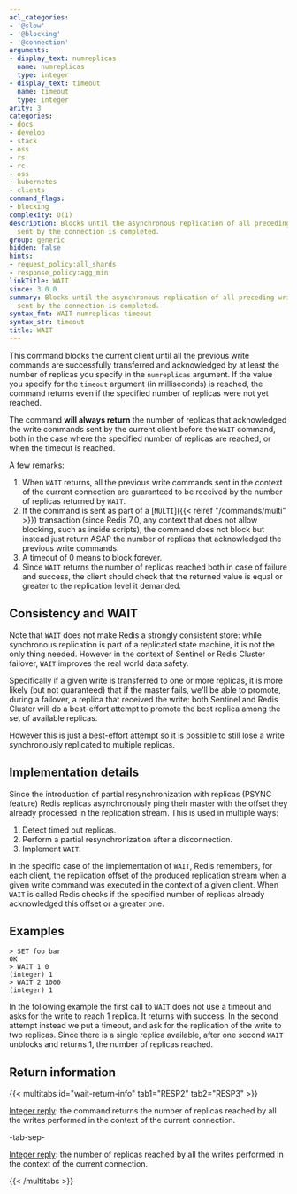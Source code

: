 ```yaml
---
acl_categories:
- '@slow'
- '@blocking'
- '@connection'
arguments:
- display_text: numreplicas
  name: numreplicas
  type: integer
- display_text: timeout
  name: timeout
  type: integer
arity: 3
categories:
- docs
- develop
- stack
- oss
- rs
- rc
- oss
- kubernetes
- clients
command_flags:
- blocking
complexity: O(1)
description: Blocks until the asynchronous replication of all preceding write commands
  sent by the connection is completed.
group: generic
hidden: false
hints:
- request_policy:all_shards
- response_policy:agg_min
linkTitle: WAIT
since: 3.0.0
summary: Blocks until the asynchronous replication of all preceding write commands
  sent by the connection is completed.
syntax_fmt: WAIT numreplicas timeout
syntax_str: timeout
title: WAIT
---
```


This command blocks the current client until all the previous write commands
are successfully transferred and acknowledged by at least the number
of replicas you specify in the `numreplicas` argument. If the value
you specify for the `timeout` argument (in milliseconds) is reached, the command
returns even if the specified number of replicas were not yet reached.

The command **will always return** the number of replicas that acknowledged
the write commands sent by the current client before the `WAIT` command, both in the case where
the specified number of replicas are reached, or when the timeout is reached.

A few remarks:

1. When `WAIT` returns, all the previous write commands sent in the context of the current connection are guaranteed to be received by the number of replicas returned by `WAIT`.
2. If the command is sent as part of a [`MULTI`]({{< relref "/commands/multi" >}}) transaction (since Redis 7.0, any context that does not allow blocking, such as inside scripts), the command does not block but instead just return ASAP the number of replicas that acknowledged the previous write commands.
3. A timeout of 0 means to block forever.
4. Since `WAIT` returns the number of replicas reached both in case of failure and success, the client should check that the returned value is equal or greater to the replication level it demanded.

Consistency and WAIT
---

Note that `WAIT` does not make Redis a strongly consistent store: while synchronous replication is part of a replicated state machine, it is not the only thing needed. However in the context of Sentinel or Redis Cluster failover, `WAIT` improves the real world data safety.

Specifically if a given write is transferred to one or more replicas, it is more likely (but not guaranteed) that if the master fails, we'll be able to promote, during a failover, a replica that received the write: both Sentinel and Redis Cluster will do a best-effort attempt to promote the best replica among the set of available replicas.

However this is just a best-effort attempt so it is possible to still lose a write synchronously replicated to multiple replicas.

Implementation details
---

Since the introduction of partial resynchronization with replicas (PSYNC feature) Redis replicas asynchronously ping their master with the offset they already processed in the replication stream. This is used in multiple ways:

1. Detect timed out replicas.
2. Perform a partial resynchronization after a disconnection.
3. Implement `WAIT`.

In the specific case of the implementation of `WAIT`, Redis remembers, for each client, the replication offset of the produced replication stream when a given
write command was executed in the context of a given client. When `WAIT` is
called Redis checks if the specified number of replicas already acknowledged
this offset or a greater one.

## Examples

```
> SET foo bar
OK
> WAIT 1 0
(integer) 1
> WAIT 2 1000
(integer) 1
```

In the following example the first call to `WAIT` does not use a timeout and asks for the write to reach 1 replica. It returns with success. In the second attempt instead we put a timeout, and ask for the replication of the write to two replicas. Since there is a single replica available, after one second `WAIT` unblocks and returns 1, the number of replicas reached.

## Return information

{{< multitabs id="wait-return-info" 
    tab1="RESP2" 
    tab2="RESP3" >}}

[Integer reply](../../develop/reference/protocol-spec#integers): the command returns the number of replicas reached by all the writes performed in the context of the current connection.

-tab-sep-

[Integer reply](../../develop/reference/protocol-spec#integers): the number of replicas reached by all the writes performed in the context of the current connection.

{{< /multitabs >}}
